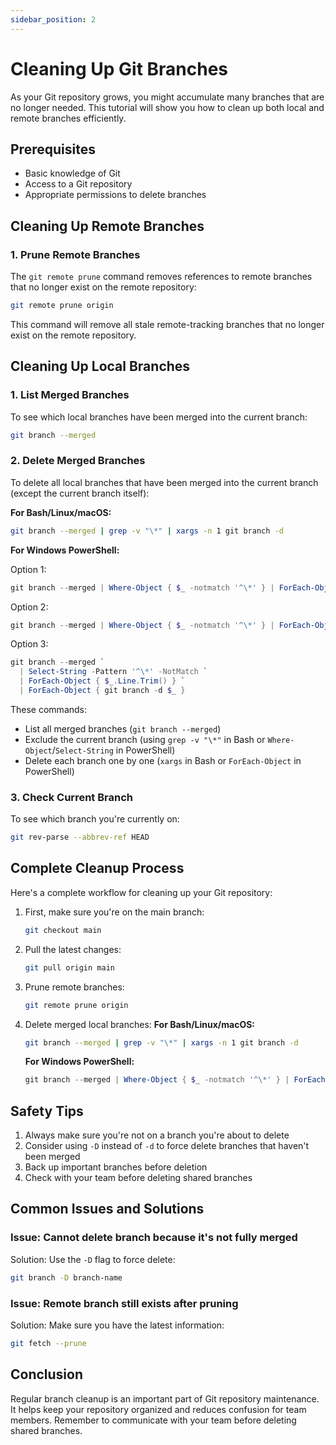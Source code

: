 ```yaml
---
sidebar_position: 2
---
```


# Cleaning Up Git Branches

As your Git repository grows, you might accumulate many branches that are no longer needed. This tutorial will show you how to clean up both local and remote branches efficiently.

## Prerequisites

- Basic knowledge of Git
- Access to a Git repository
- Appropriate permissions to delete branches

## Cleaning Up Remote Branches

### 1. Prune Remote Branches

The `git remote prune` command removes references to remote branches that no longer exist on the remote repository:

```bash
git remote prune origin
```

This command will remove all stale remote-tracking branches that no longer exist on the remote repository.

## Cleaning Up Local Branches

### 1. List Merged Branches

To see which local branches have been merged into the current branch:

```bash
git branch --merged
```

### 2. Delete Merged Branches

To delete all local branches that have been merged into the current branch (except the current branch itself):

**For Bash/Linux/macOS:**
```bash
git branch --merged | grep -v "\*" | xargs -n 1 git branch -d
```

**For Windows PowerShell:**

Option 1:
```powershell
git branch --merged | Where-Object { $_ -notmatch '^\*' } | ForEach-Object { $_.Trim() } | ForEach-Object { git branch -d $_ }
```

Option 2:
```powershell
git branch --merged | Where-Object { $_ -notmatch '^\*' } | ForEach-Object { $_.Trim() } | ForEach-Object { git branch -d $_ }
```

Option 3:
```powershell
git branch --merged `
  | Select-String -Pattern '^\*' -NotMatch `
  | ForEach-Object { $_.Line.Trim() } `
  | ForEach-Object { git branch -d $_ }
```

These commands:
- List all merged branches (`git branch --merged`)
- Exclude the current branch (using `grep -v "\*"` in Bash or `Where-Object`/`Select-String` in PowerShell)
- Delete each branch one by one (`xargs` in Bash or `ForEach-Object` in PowerShell)

### 3. Check Current Branch

To see which branch you're currently on:

```bash
git rev-parse --abbrev-ref HEAD
```

## Complete Cleanup Process

Here's a complete workflow for cleaning up your Git repository:

1. First, make sure you're on the main branch:
   ```bash
   git checkout main
   ```

2. Pull the latest changes:
   ```bash
   git pull origin main
   ```

3. Prune remote branches:
   ```bash
   git remote prune origin
   ```

4. Delete merged local branches:
   **For Bash/Linux/macOS:**
   ```bash
   git branch --merged | grep -v "\*" | xargs -n 1 git branch -d
   ```
   
   **For Windows PowerShell:**
   ```powershell
   git branch --merged | Where-Object { $_ -notmatch '^\*' } | ForEach-Object { $_.Trim() } | ForEach-Object { git branch -d $_ }
   ```

## Safety Tips

1. Always make sure you're not on a branch you're about to delete
2. Consider using `-D` instead of `-d` to force delete branches that haven't been merged
3. Back up important branches before deletion
4. Check with your team before deleting shared branches

## Common Issues and Solutions

### Issue: Cannot delete branch because it's not fully merged

Solution: Use the `-D` flag to force delete:
```bash
git branch -D branch-name
```

### Issue: Remote branch still exists after pruning

Solution: Make sure you have the latest information:
```bash
git fetch --prune
```

## Conclusion

Regular branch cleanup is an important part of Git repository maintenance. It helps keep your repository organized and reduces confusion for team members. Remember to communicate with your team before deleting shared branches. 
